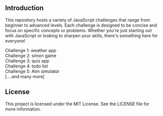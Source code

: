 ## Introduction

This repository hosts a variety of JavaScript challenges that range from beginner to advanced levels. Each challenge is designed to be concise and focus on specific concepts or problems. Whether you're just starting out with JavaScript or looking to sharpen your skills, there's something here for everyone!


Challenge 1: weather app <br>
Challenge 2: simon game<br>
Challenge 3: quiz app<br>
Challenge 4: todo list<br>
Challenge 5: Atm simulator<br>
[....and many more]

<h2>License</h2>
This project is licensed under the MIT License. See the LICENSE file for more information.
